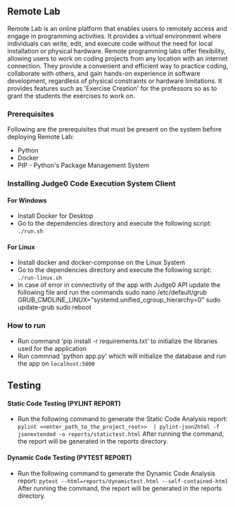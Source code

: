 ## Remote Lab
Remote Lab is an online platform that enables users to remotely access and engage in programming activities. It provides a virtual environment where individuals can write, edit, and execute code without the need for local installation or physical hardware. Remote programming labs offer flexibility, allowing users to work on coding projects from any location with an internet connection. They provide a convenient and efficient way to practice coding, collaborate with others, and gain hands-on experience in software development, regardless of physical constraints or hardware limitations. It provides features such as 'Exercise Creation' for the professors so as to grant the students the exercises to work on.

### Prerequisites
Following are the prerequisites that must be present on the system before deploying Remote Lab:
* Python
* Docker
* PIP - Python's Package Management System

### Installing Judge0 Code Execution System Client
#### For Windows
* Install Docker for Desktop
* Go to the dependencies directory and execute the following script:
    ``` ./run.sh ```

#### For Linux
* Install docker and docker-componse on the Linux System
* Go to the dependencies directory and execute the following script:
    ``` ./run-linux.sh ```
* In case of error in connectivity of the app with Judge0 API update the following file and run the commands
sudo nano /etc/default/grub
GRUB_CMDLINE_LINUX="systemd.unified_cgroup_hierarchy=0"
sudo update-grub
sudo reboot

### How to run
* Run command 'pip install -r requirements.txt' to initialize the libraries used for the application
* Run commnad 'python app.py' which will initialize the database and run the app on ``` localhost:5000 ```

## Testing

#### Static Code Testing (PYLINT REPORT)
* Run the following command to generate the Static Code Analysis report:
```pylint <<enter_path_to_the_project_root>>  | pylint-json2html -f jsonextended -o reports/statictest.html```
After running the command, the report will be generated in the reports directory.
#### Dynamic Code Testing (PYTEST REPORT)
* Run the following command to generate the Dynamic Code Analysis report:
```pytest --html=reports/dynamictest.html --self-contained-html```
After running the command, the report will be generated in the reports directory.